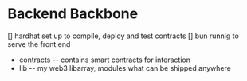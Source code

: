 # Backend Backbone
[] hardhat set up to compile, deploy and test contracts
[] bun runnig to serve the front end

- contracts
-- contains smart contracts for interaction
- lib
-- my web3 libarray, modules what can be shipped anywhere